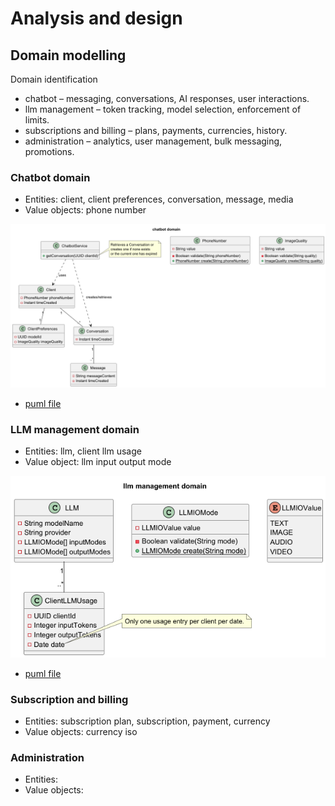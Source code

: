 # Analysis and design

## Domain modelling

Domain identification
* chatbot – messaging, conversations, AI responses, user interactions.
* llm management – token tracking, model selection, enforcement of limits.
* subscriptions and billing – plans, payments, currencies, history.
* administration – analytics, user management, bulk messaging, promotions.


### Chatbot domain

- Entities: client, client preferences, conversation, message, media
- Value objects: phone number

![diagram](uml/domain-modelling/images/chatbot_domain.png)
* [puml file](uml/domain-modelling/chatbot-domain.puml)

### LLM management domain

- Entities: llm, client llm usage
- Value object: llm input output mode

![diagram](uml/domain-modelling/images/llm_management_domain.png)
* [puml file](uml/domain-modelling/llm-domain.puml)

### Subscription and billing

- Entities: subscription plan, subscription, payment, currency
- Value objects: currency iso

### Administration

- Entities:
- Value objects: